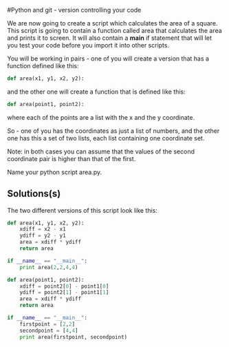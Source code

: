 #Python and git - version controlling your code

We are now going to create a script which calculates the area of a square. 
This script is going to contain a function called area that calculates the area
and prints it to screen. It will also contain a __main__ if statement that will
let you test your code before you import it into other scripts.

You will be working in pairs - one of you will create a version that has a function
defined like this:

```python
def area(x1, y1, x2, y2):
```

and the other one will create a function that is defined like this:

```python
def area(point1, point2):
```
where each of the points are a list with the x and the y coordinate.

So - one of you has the coordinates as just a list of numbers, and the other one
has this a set of two lists, each list containing one coordinate set.

Note: in both cases you can assume that the values of the second coordinate pair is higher
than that of the first. 

Name your python script area.py.


## Solutions(s)

The two different versions of this script look like this:

```python
def area(x1, y1, x2, y2):
    xdiff = x2 - x1
    ydiff = y2 - y1
    area = xdiff * ydiff
    return area

if __name__ == "__main__":
    print area(2,2,4,4)

```

```python
def area(point1, point2):
    xdiff = point2[0] - point1[0]
    ydiff = point2[1] - point1[1]
    area = xdiff * ydiff
    return area

if __name__ == "__main__":
    firstpoint = [2,2]
    secondpoint = [4,4]
    print area(firstpoint, secondpoint)
```

